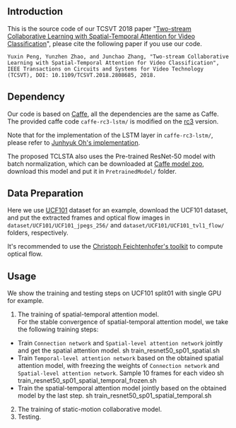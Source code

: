 ## Introduction
This is the source code of our TCSVT 2018 paper "[Two-stream Collaborative Learning with Spatial-Temporal Attention for Video Classification](http://59.108.48.34/tiki/download_paper.php?fileId=20187)", please cite the following paper if you use our code.

    Yuxin Peng, Yunzhen Zhao, and Junchao Zhang, "Two-stream Collaborative Learning with Spatial-Temporal Attention for Video Classification", IEEE Transactions on Circuits and Systems for Video Technology (TCSVT), DOI: 10.1109/TCSVT.2018.2808685, 2018.

## Dependency
Our code is based on [Caffe](https://github.com/BVLC/caffe), all the dependencies are the same as Caffe. The provided caffe code `caffe-rc3-lstm/` is modified on the [rc3](https://github.com/BVLC/caffe/tree/rc3) version.

Note that for the implementation of the LSTM layer in `caffe-rc3-lstm/`, please refer to [Junhyuk Oh's implementation](https://github.com/junhyukoh/caffe-lstm).

The proposed TCLSTA also uses the Pre-trained ResNet-50 model with batch normalization, which can be downloaded at [Caffe model zoo](https://github.com/BVLC/caffe/wiki/Model-Zoo#imagenet-pre-trained-models-with-batch-normalization), download this model and put it in `PretrainedModel/` folder.

## Data Preparation
Here we use [UCF101](http://crcv.ucf.edu/data/UCF101.php) dataset for an example, download the UCF101 dataset, and put the extracted frames and optical flow images in `dataset/UCF101/UCF101_jpegs_256/` and `dataset/UCF101/UCF101_tvl1_flow/` folders, respectively.

It's recommended to use the [Christoph Feichtenhofer's toolkit](https://github.com/feichtenhofer/gpu_flow) to compute optical flow.

## Usage

We show the training and testing steps on UCF101 split01 with single GPU for example.

1. The training of spatial-temporal attention model.<br/>
For the stable convergence of spatial-temporal attention model, we take the following training steps:
* Train ```Connection network``` and ```Spatial-level attention network``` jointly and get the spatial attention model.
    sh train_resnet50_sp01_spatial.sh
* Train ```Temporal-level attention network``` based on the obtained spatial attention model, with freezing the weights of ```Connection network``` and ```Spatial-level attention network```.
    Sample 10 frames for each video
    sh train_resnet50_sp01_spatial_temporal_frozen.sh
* Train the spatial-temporal attention model jointly based on the obtained model by the last step.
    sh train_resnet50_sp01_spatial_temporal.sh
2. The training of static-motion collaborative model.
3. Testing.
